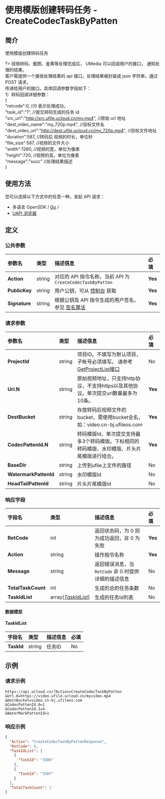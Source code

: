 # 使用模版创建转码任务 - CreateCodecTaskByPatten

## 简介

使用模版创建转码任务

?> 视频转码、截图、鉴黄等处理完成后， UMedia 可以回调用户的接口， 通知处理的结果。<br />客户需提供一个接收处理结果的 api 接口，处理结果被封装成 json 字符串，通过 POST 请求，<br />传递给用户的接口。具体回调参数字段如下：<br />1）转码回调详细参数：<br />{<br />"retcode":0, //0 表示处理成功，<br />"task_id":"1", //提交转码生成的任务 id<br />"src_url":"http://src.ufile.ucloud.cn/my.mp4", //原始 url 地址<br />"dest_video_name":"my_720p.mp4", //目标文件名<br />"dest_video_url":"http://dest.ufile.ucloud.cn/my_720p.mp4", //目标文件地址<br />"duration":587, //转码后 视频的时长，单位秒<br />"file_size":587, //视频的文件大小<br />"width":1280, //视频的宽，单位为像素<br />"height":720, //视频的高，单位为像素<br />"message":"succ" //处理结果描述<br />}




## 使用方法

您可以选择以下方式中的任意一种，发起 API 请求：
- 多语言 OpenSDK / [Go](https://github.com/ucloud/ucloud-sdk-go) /
- [UAPI 浏览器](https://console.ucloud.cn/uapi/detail?id=CreateCodecTaskByPatten)


## 定义

### 公共参数

| 参数名 | 类型 | 描述信息 | 必填 |
|:---|:---|:---|:---|
| **Action**     | string  | 对应的 API 指令名称，当前 API 为 `CreateCodecTaskByPatten`                        | **Yes** |
| **PublicKey**  | string  | 用户公钥，可从 [控制台](https://console.ucloud.cn/uapi/apikey) 获取                                             | **Yes** |
| **Signature**  | string  | 根据公钥及 API 指令生成的用户签名，参见 [签名算法](api/summary/signature.md)  | **Yes** |

### 请求参数

| 参数名 | 类型 | 描述信息 | 必填 |
|:---|:---|:---|:---|
| **ProjectId** | string | 项目ID。不填写为默认项目，子帐号必须填写。 请参考[GetProjectList接口](api/summary/get_project_list) |No|
| **Url.N** | string | 原始视频地址，只支持http协议，不支持https以及其他协议。单次提交url数量最多为10条。 |**Yes**|
| **DestBucket** | string | 存放转码后视频文件的bucket，需使用bucket全名，如：video.cn-bj.ufileos.com |**Yes**|
| **CodecPattenId.N** | string | 转码模版Id，单次提交支持最多3个转码模版。下标相同的转码模版、水印模版、片头片尾模版进行组合。 |**Yes**|
| **BaseDir** | string | 上传到ufile上文件的路径 |No|
| **WatermarkPattenId** | string | 水印模版Id |No|
| **HeadTailPattenId** | string | 片头片尾模版Id |No|

### 响应字段

| 字段名 | 类型 | 描述信息 | 必填 |
|:---|:---|:---|:---|
| **RetCode** | int | 返回状态码，为 0 则为成功返回，非 0 为失败 |**Yes**|
| **Action** | string | 操作指令名称 |**Yes**|
| **Message** | string | 返回错误消息，当 `RetCode` 非 0 时提供详细的描述信息 |No|
| **TotalTaskCount** | int | 生成的总的任务条数 |No|
| **TaskIdList** | array[[*TaskIdList*](#TaskIdList)] | 生成的任务Id列表 |No|

#### 数据模型


#### TaskIdList

| 字段名 | 类型 | 描述信息 | 必填 |
|:---|:---|:---|:---|
| **TaskId** | string | 任务ID |No|

## 示例

### 请求示例
    
```
https://api.ucloud.cn/?Action=CreateCodecTaskByPatten
&Url.0=https://video.ufile.ucloud.cn/myvideo.mp4
&DestBucket=video.cn-bj.ufileos.com
&CodecPattenId.0=1
&CodecPattenId.1=4
&WaterMarkPattenId=1
```

### 响应示例
    
```json
{
  "Action": "CreateCodecTaskByPattenResponse",
  "RetCode": 0,
  "TaskIdList": [
    {
      "TaskId": "3386"
    },
    {
      "TaskId": "3387"
    }
  ],
  "TotalTaskCount": 2
}
```





